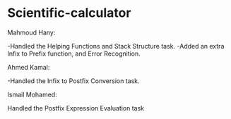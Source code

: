 # Scientific-calculator
Mahmoud Hany:

-Handled the Helping Functions and Stack Structure task.
-Added an extra Infix to Prefix function, and Error Recognition.

Ahmed Kamal: 

-Handled the Infix to Postfix Conversion task.

Ismail Mohamed:

Handled the Postfix Expression Evaluation task
